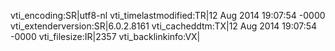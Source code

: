 vti_encoding:SR|utf8-nl
vti_timelastmodified:TR|12 Aug 2014 19:07:54 -0000
vti_extenderversion:SR|6.0.2.8161
vti_cacheddtm:TX|12 Aug 2014 19:07:54 -0000
vti_filesize:IR|2357
vti_backlinkinfo:VX|
